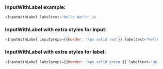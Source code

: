 ### InputWithLabel example:

```js
<InputWithLabel labeltext="Hello World" />
```

### InputWithLabel with extra styles for input:

```js
<InputWithLabel inputprops={{border: '4px solid red'}} labeltext="Hello World" />
```

### InputWithLabel with extra styles for label:

```js
<InputWithLabel labelprops={{border: '4px solid green'}} labeltext="Hello World" />
```
